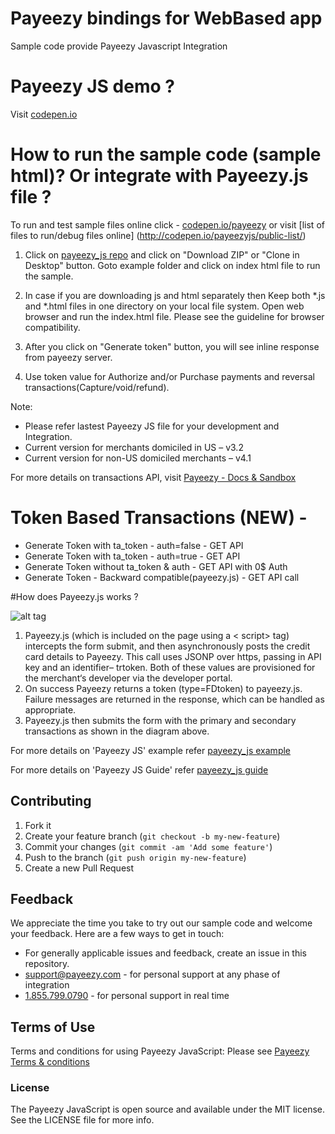 # Payeezy bindings for WebBased app

Sample code provide Payeezy Javascript Integration

# Payeezy JS demo ? 

Visit [codepen.io](http://s.codepen.io/payeezyjs/debug/yNvVyy?)

# How to run the sample code (sample html)? Or integrate with Payeezy.js file ?

To run and test sample files online click - [codepen.io/payeezy](http://s.codepen.io/payeezyjs/debug/yNvVyy?) or visit [list of files to run/debug files online] (http://codepen.io/payeezyjs/public-list/)

1. Click on [payeezy_js repo](https://github.com/payeezy/payeezy_js) and click on "Download ZIP" or "Clone in Desktop" button. Goto example folder and click on index html file to run the sample. 

2. In case if you are downloading js and html separately then Keep both *.js and *.html files in one directory on your local file system. Open web browser and run the index.html file. Please see the guideline for browser compatibility.

3. After you click on "Generate token" button, you will see inline response from payeezy server.  

4. Use token value for Authorize and/or Purchase payments and reversal transactions(Capture/void/refund).

Note: 
*	Please refer lastest Payeezy JS file for your development and Integration. 
*	Current version for merchants domiciled in US – v3.2
*	Current version for non-US domiciled merchants – v4.1


For more details on transactions API, visit [Payeezy - Docs & Sandbox ](https://developer.payeezy.com/payeezy-api-reference/apis)

# Token Based Transactions (NEW) - 
*	Generate Token with ta_token - auth=false - GET API
*	Generate Token with ta_token - auth=true - GET API
*	Generate Token without  ta_token & auth - GET API with 0$ Auth
*	Generate Token - Backward compatible(payeezy.js) - GET API call

#How does Payeezy.js works ?

![alt tag](https://github.com/nohup-atulparmar/payeezy_js/raw/master/ignore/PayeezyJS_GetToken.png)

1. Payeezy.js (which is included on the page using a &lt; script> tag) intercepts the form submit, and then
asynchronously posts the credit card details to Payeezy. This call uses JSONP over https, passing in API key and an
identifier– trtoken. Both of these values are provisioned for the merchant‘s developer via the developer portal.
2. On success Payeezy returns a token (type=FDtoken) to payeezy.js. Failure messages are returned in the response,
which can be handled as appropriate.
3. Payeezy.js then submits the form with the primary and secondary transactions as shown in the diagram above.

For more details on 'Payeezy JS' example refer [payeezy_js example](../../tree/master/example)

For more details on 'Payeezy JS Guide' refer [payeezy_js guide](../../blob/master/guide/payeezy_js070115.pdf)

## Contributing

1. Fork it 
2. Create your feature branch (`git checkout -b my-new-feature`)
3. Commit your changes (`git commit -am 'Add some feature'`)
4. Push to the branch (`git push origin my-new-feature`)
5. Create a new Pull Request  

## Feedback
We appreciate the time you take to try out our sample code and welcome your feedback. Here are a few ways to get in touch:
* For generally applicable issues and feedback, create an issue in this repository.
* support@payeezy.com - for personal support at any phase of integration
* [1.855.799.0790](tel:+18557990790)  - for personal support in real time 

## Terms of Use

Terms and conditions for using Payeezy JavaScript: Please see [Payeezy Terms & conditions](https://developer.payeezy.com/terms-use)
 
### License
The Payeezy JavaScript is open source and available under the MIT license. See the LICENSE file for more info.
